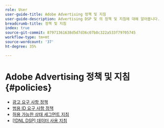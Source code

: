 ```yaml
---
role: User
user-guide-title: Adobe Advertising 정책 및 지침
user-guide-description: Advertising DSP 및 의 정책 및 지침에 대해 알아봅니다. [!DNL Advertising Search, Social, & Commerce].
breadcrumb-title: 정책 및 지침
index: true
source-git-commit: 87971361638d5d7d36c07b8c322a533f79705745
workflow-type: tm+mt
source-wordcount: '37'
ht-degree: 35%

---
```



# Adobe Advertising 정책 및 지침 {#policies}

+ [광고 요구 사항 정책](/help/policies/ad-requirements-policy.md)
+ [범용 ID 요구 사항 정책](/help/policies/universal-id-policy.md)
+ [허용 가능한 상태 세그먼트 지침](/help/policies/health-segment-guidelines.md)
+ [[!DNL DSP] 데이터 사용 지침](/help/policies/data-usage-guidelines.md)
